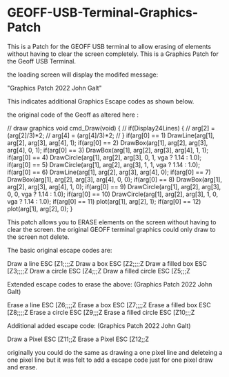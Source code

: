 # GEOFF-USB-Terminal-Graphics-Patch
This is a Patch for the GEOFF USB terminal to allow erasing of elements without having to clear the screen completely.
This is a Graphics Patch for the Geoff USB Terminal.

the loading screen will display the modifed message:

"Graphics Patch 2022 John Galt"

This indicates additional Graphics Escape codes as shown below.

the original code of the Geoff as altered here :

// draw graphics
void cmd_Draw(void) {
//    if(Display24Lines) {
//        arg[2] = (arg[2]/3)*2;
//        arg[4] = (arg[4]/3)*2;
//    }
    if(arg[0] == 1) DrawLine(arg[1], arg[2], arg[3], arg[4], 1);
    if(arg[0] == 2) DrawBox(arg[1], arg[2], arg[3], arg[4], 0, 1);
    if(arg[0] == 3) DrawBox(arg[1], arg[2], arg[3], arg[4], 1, 1);
    if(arg[0] == 4) DrawCircle(arg[1], arg[2], arg[3], 0, 1, vga ? 1.14 : 1.0);
    if(arg[0] == 5) DrawCircle(arg[1], arg[2], arg[3], 1, 1, vga ? 1.14 : 1.0);
    if(arg[0] == 6) DrawLine(arg[1], arg[2], arg[3], arg[4], 0);
    if(arg[0] == 7) DrawBox(arg[1], arg[2], arg[3], arg[4], 0, 0);
    if(arg[0] == 8) DrawBox(arg[1], arg[2], arg[3], arg[4], 1, 0);
    if(arg[0] == 9) DrawCircle(arg[1], arg[2], arg[3], 0, 0, vga ? 1.14 : 1.0);
    if(arg[0] == 10) DrawCircle(arg[1], arg[2], arg[3], 1, 0, vga ? 1.14 : 1.0);
    if(arg[0] == 11) plot(arg[1], arg[2], 1);
    if(arg[0] == 12) plot(arg[1], arg[2], 0);
}


This patch allows you to ERASE elements on the screen without having to clear the screen.
the original GEOFF terminal graphics could only draw to the screen not delete.


The basic original escape codes are:

Draw a line ESC [Z1;<x1>;<y1>;<x2>;<y2>Z
Draw a box ESC [Z2;<x1>;<y1>;<x2>;<y2>Z
Draw a filled box ESC [Z3;<x1>;<y1>;<x2>;<y2>Z
Draw a circle ESC [Z4;<x1>;<y1>;<r>Z
Draw a filled circle ESC [Z5;<x1>;<y1>;<r>Z

Extended escape codes to erase the above: (Graphics Patch 2022 John Galt)

Erase a line ESC [Z6;<x1>;<y1>;<x2>;<y2>Z
Erase a box ESC [Z7;<x1>;<y1>;<x2>;<y2>Z
Erase a filled box ESC [Z8;<x1>;<y1>;<x2>;<y2>Z
Erase a circle ESC [Z9;<x1>;<y1>;<r>Z
Erase a filled circle ESC [Z10;<x1>;<y1>;<r>Z

Additional added escape code: (Graphics Patch 2022 John Galt) 

Draw a Pixel ESC [Z11;<x1>;<y1>Z
Erase a Pixel ESC [Z12;<x1>;<y1>Z

originally you could do the same as drawing a one pixel line and deleteing a one pixel line
but it was felt to add a escape code just for one pixel draw and erase.
